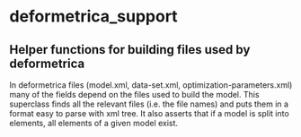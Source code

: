 # deformetrica_support
## Helper functions for building files used by deformetrica
In deformetrica files (model.xml, data-set.xml, optimization-parameters.xml) many of the fields depend on the files
used to build the model. This superclass finds all the relevant files (i.e. the file names) and puts them in
a format easy to parse with xml tree. It also asserts that if a model is split into elements, all elements
of a given model exist.
